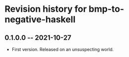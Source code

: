 # Revision history for bmp-to-negative-haskell

## 0.1.0.0 -- 2021-10-27

* First version. Released on an unsuspecting world.
